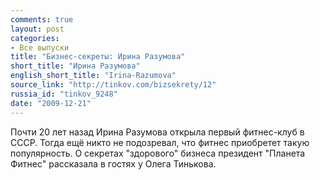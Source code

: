 ```yaml
---
comments: true
layout: post
categories:
- Все выпуски
title: "Бизнес-секреты: Ирина Разумова"
short_title: "Ирина Разумова"
english_short_title: "Irina-Razumova"
source_link: "http://tinkov.com/bizsekrety/12"
russia_id: "tinkov_9248"
date: "2009-12-21"
---
```

Почти 20 лет назад Ирина Разумова открыла первый фитнес-клуб в СССР. Тогда ещё никто не подозревал, что фитнес приобретет такую популярность. О секретах "здорового" бизнеса президент "Планета Фитнес" рассказала в гостях у Олега Тинькова.
